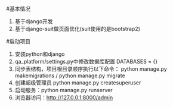 #基本情况
1. 基于django开发
2. 基于django-suit做页面优化(suit使用的是bootstrap2)

#启动项目
1. 安装python和django
2. qa_platform/settings.py中修改数据库配置
    DATABASES = {}
3. 同步表结构，项目根目录顺序执行以下命令：
    python manage.py makemigrations /
    python manage.py migrate
4. 创建超级管理员
    python manage.py createsuperuser
5. 启动服务：python manage.py runserver
6. 浏览器访问：http://127.0.0.1:8000/admin
